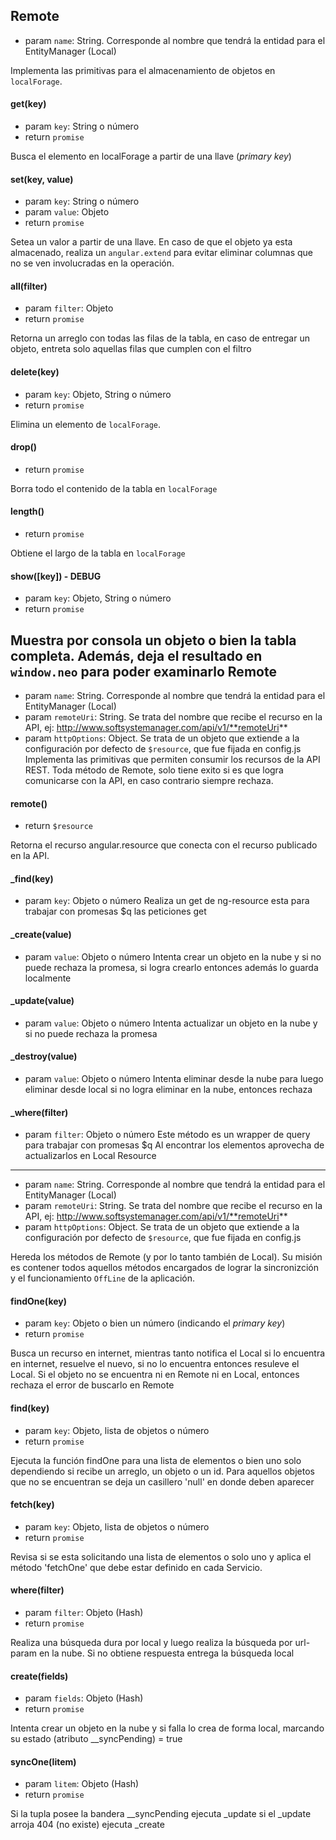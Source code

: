 Remote
------
* param `name`: String. Corresponde al nombre que tendrá la entidad para el EntityManager (Local)

Implementa las primitivas para el almacenamiento de objetos en `localForage`.

#### get(key)

* param `key`: String o número
* return `promise`

Busca el elemento en localForage a partir de una llave (*primary key*)

#### set(key, value)

* param `key`: String o número
* param `value`: Objeto
* return `promise`

Setea un valor a partir de una llave. En caso de que el objeto
ya esta almacenado, realiza un `angular.extend` para evitar eliminar
columnas que no se ven involucradas en la operación.

#### all(filter)

* param `filter`: Objeto
* return `promise`

Retorna un arreglo con todas las filas de la tabla, en caso de entregar
un objeto, entreta solo aquellas filas que cumplen con el filtro

#### delete(key)

* param `key`: Objeto, String o número
* return `promise`

Elimina un elemento de `localForage`.

#### drop()

* return `promise`

Borra todo el contenido de la tabla en `localForage`

#### length()

* return `promise`

Obtiene el largo de la tabla en `localForage`

#### show([key]) - DEBUG

* param `key`: Objeto, String o número
* return `promise`

Muestra por consola un objeto o bien la tabla completa. 
Además, deja el resultado en `window.neo` para poder examinarlo
Remote
------
* param `name`: String. Corresponde al nombre que tendrá la entidad para el EntityManager (Local)
* param `remoteUri`: String. Se trata del nombre que recibe el recurso en la API, ej: http://www.softsystemanager.com/api/v1/**remoteUri**
* param `httpOptions`: Object. Se trata de un objeto que extiende a la configuración por defecto de `$resource`, que fue fijada en config.js 
Implementa las primitivas que permiten consumir los recursos de la API REST.
Toda método de Remote, solo tiene exito si es que logra comunicarse con la API,
en caso contrario siempre rechaza.

#### remote()

* return `$resource`

Retorna el recurso angular.resource que conecta con
el recurso publicado en la API.

#### _find(key)


* param `key`: Objeto o número
Realiza un get de ng-resource
esta para trabajar con promesas $q las peticiones get

#### _create(value)


* param `value`: Objeto o número
Intenta crear un objeto en la nube y si no puede rechaza la promesa, si logra crearlo
entonces además lo guarda localmente

#### _update(value)


* param `value`: Objeto o número
Intenta actualizar un objeto en la nube y si no puede rechaza la promesa

#### _destroy(value)


* param `value`: Objeto o número
Intenta eliminar desde la nube para luego eliminar desde local
si no logra eliminar en la nube, entonces rechaza

#### _where(filter)


* param `filter`: Objeto o número
Este método es un wrapper de query para trabajar con promesas $q
Al encontrar los elementos aprovecha de actualizarlos en Local
Resource
--------

* param `name`: String. Corresponde al nombre que tendrá la entidad para el EntityManager (Local)
* param `remoteUri`: String. Se trata del nombre que recibe el recurso en la API, ej: http://www.softsystemanager.com/api/v1/**remoteUri**
* param `httpOptions`: Object. Se trata de un objeto que extiende a la configuración por defecto de `$resource`, que fue fijada en config.js

Hereda los métodos de Remote (y por lo tanto también de Local). Su misión
es contener todos aquellos métodos encargados de lograr la sincronizción
y el funcionamiento `OffLine` de la aplicación.

#### findOne(key)

* param `key`: Objeto o bien un número (indicando el *primary key*)
* return `promise`

Busca un recurso en internet, mientras tanto notifica el Local
si lo encuentra en internet, resuelve el nuevo, si no lo encuentra
entonces resuleve el Local. Si el objeto no se encuentra ni en Remote
ni en Local, entonces rechaza el error de buscarlo en Remote

#### find(key)

* param `key`: Objeto, lista de objetos o número 
* return `promise`

Ejecuta la función findOne para una lista de elementos o bien uno solo
dependiendo si recibe un arreglo, un objeto o un id. Para aquellos objetos 
que no se encuentran se deja un casillero 'null' en donde deben aparecer

#### fetch(key)

* param `key`: Objeto, lista de objetos o número
* return `promise`

Revisa si se esta solicitando una lista de elementos o solo uno y aplica
el método 'fetchOne' que debe estar definido en cada Servicio.

#### where(filter)

* param `filter`: Objeto (Hash)
* return `promise`

Realiza una búsqueda dura por local y luego realiza la búsqueda por
url-param en la nube. Si no obtiene respuesta entrega la búsqueda 
local

#### create(fields)

* param `fields`: Objeto (Hash)
* return `promise`

Intenta crear un objeto en la nube y si falla lo crea de forma
local, marcando su estado (atributo __syncPending) = true

#### syncOne(litem)

* param `litem`: Objeto (Hash)
* return `promise`

Si la tupla posee la bandera __syncPending ejecuta _update
si el _update arroja 404 (no existe) ejecuta _create
